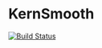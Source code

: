 # KernSmooth

[![Build Status](https://travis-ci.org/lendle/KernSmooth.jl.png)](https://travis-ci.org/lendle/KernSmooth.jl)
